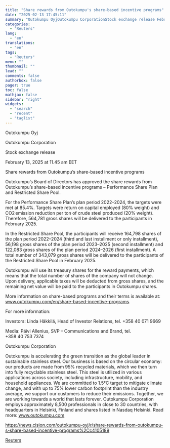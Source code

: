 ```yaml
---
title: "Share rewards from Outokumpu's share-based incentive programs"
date: "2025-02-13 17:45:11"
summary: "Outokumpu OyjOutokumpu CorporationStock exchange release February 13, 2025 at 11.45 am EETShare rewards from Outokumpu’s share-based incentive programs Outokumpu’s Board of Directors has approved the share rewards from Outokumpu’s share-based incentive programs – Performance Share Plan and Restricted Share Pool. For the Performance Share Plan’s plan period 2022–2024, the targets..."
categories:
  - "Reuters"
lang:
  - "en"
translations:
  - "en"
tags:
  - "Reuters"
menu: ""
thumbnail: ""
lead: ""
comments: false
authorbox: false
pager: true
toc: false
mathjax: false
sidebar: "right"
widgets:
  - "search"
  - "recent"
  - "taglist"
---
```


Outokumpu Oyj

Outokumpu Corporation

Stock exchange release

February 13, 2025 at 11.45 am EET

Share rewards from Outokumpu’s share-based incentive programs

Outokumpu’s Board of Directors has approved the share rewards from Outokumpu’s share-based incentive programs – Performance Share Plan and Restricted Share Pool.

For the Performance Share Plan’s plan period 2022–2024, the targets were met at 85.4%. Targets were return on capital employed (80% weight) and CO2 emission reduction per ton of crude steel produced (20% weight). Therefore, 564,781 gross shares will be delivered to the participants in February 2025.

In the Restricted Share Pool, the participants will receive 164,798 shares of the plan period 2022–2024 (third and last installment or only installment), 56,198 gross shares of the plan period 2023–2025 (second installment) and 122,083 gross shares of the plan period 2024–2026 (first installment). A total number of 343,079 gross shares will be delivered to the participants of the Restricted Share Pool in February 2025.

Outokumpu will use its treasury shares for the reward payments, which means that the total number of shares of the company will not change. Upon delivery, applicable taxes will be deducted from gross shares, and the remaining net value will be paid to the participants in Outokumpu shares.

More information on share-based programs and their terms is available at: www.outokumpu.com/en/share-based-incentive-programs.

For more information:

Investors: Linda Häkkilä, Head of Investor Relations, tel. +358 40 071 9669

Media: Päivi Allenius, SVP – Communications and Brand, tel. +358 40 753 7374

Outokumpu Corporation

Outokumpu is accelerating the green transition as the global leader in sustainable stainless steel. Our business is based on the circular economy: our products are made from 95% recycled materials, which we then turn into fully recyclable stainless steel. This steel is utilized in various applications across society, including infrastructure, mobility, and household appliances. We are committed to 1.5°C target to mitigate climate change, and with up to 75% lower carbon footprint than the industry average, we support our customers to reduce their emissions. Together, we are working towards a world that lasts forever. Outokumpu Corporation employs approximately 8,500 professionals in close to 30 countries, with headquarters in Helsinki, Finland and shares listed in Nasdaq Helsinki. Read more: www.outokumpu.com

https://news.cision.com/outokumpu-oyj/r/share-rewards-from-outokumpu-s-share-based-incentive-programs%2Cc4105189

[Reuters](https://www.tradingview.com/news/reuters.com,2025-02-13:newsml_Wkr6LWjd5:0-share-rewards-from-outokumpu-s-share-based-incentive-programs/)
